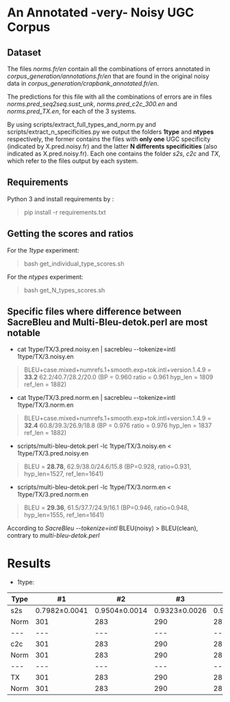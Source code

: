 # An Annotated -very- Noisy UGC Corpus

## Dataset

The files *norms.fr/en* contain all the combinations of errors annotated in *corpus_generation/annotations.fr/en* that are found in the original noisy data in *corpus_generation/crapbank_annotated.fr/en*.

The predictions for this file with all the combinations of errors are in files *norms.pred_seq2seq.sust_unk*, *norms.pred_c2c_300.en* and *norms.pred_TX.en*, for each of the 3 systems.

By using scripts/extract_full_types_and_norm.py and scripts/extract_n_specificities.py we output the folders **1type** and **ntypes** respectively, the former contains the files with **only one** UGC specificity (indicated by X.pred.noisy.fr) and the latter **N differents specificities** (also indicated as X.pred.noisy.fr). Each one contains the folder *s2s*, *c2c* and *TX*, which refer to the files output by each system.

## Requirements

Python 3 and install requirements by :
> pip install -r requirements.txt

## Getting the scores and ratios

For the *1type* experiment:

> bash get_individual_type_scores.sh


For the *ntypes* experiment:

> bash get_N_types_scores.sh


## Specific files where difference between SacreBleu and Multi-Bleu-detok.perl are most notable

- cat 1type/TX/3.pred.noisy.en | sacrebleu --tokenize=intl 1type/TX/3.noisy.en
> BLEU+case.mixed+numrefs.1+smooth.exp+tok.intl+version.1.4.9 = **33.2** 62.2/40.7/28.2/20.0 (BP = 0.960 ratio = 0.961 hyp_len = 1809 ref_len = 1882)

- cat 1type/TX/3.pred.norm.en | sacrebleu --tokenize=intl 1type/TX/3.norm.en
> BLEU+case.mixed+numrefs.1+smooth.exp+tok.intl+version.1.4.9 = **32.4** 60.8/39.3/26.9/18.8 (BP = 0.976 ratio = 0.976 hyp_len = 1837 ref_len = 1882)


- scripts/multi-bleu-detok.perl -lc 1type/TX/3.noisy.en < 1type/TX/3.pred.noisy.en
> BLEU = **28.78**, 62.9/38.0/24.6/15.8 (BP=0.928, ratio=0.931, hyp_len=1527, ref_len=1641)

- scripts/multi-bleu-detok.perl -lc 1type/TX/3.norm.en < 1type/TX/3.pred.norm.en
> BLEU = **29.36**, 61.5/37.7/24.9/16.1 (BP=0.946, ratio=0.948, hyp_len=1555, ref_len=1641)

According to *SacreBleu --tokenize=intl* BLEU(noisy) > BLEU(clean), contrary to *multi-bleu-detok.perl*

# Results

- 1type:


| Type | #1 | #2 | #3 | #4 | #5 | #6 | #7 | #8 | #9 | #10 | #11 | #12 | #13 |
| --- | --- | --- | --- | --- | --- | --- | --- | --- | --- | --- | --- | --- | --- |
| s2s | 0.7982±0.0041 | 0.9504±0.0014 | 0.9323±0.0026 | 0.967±0.0025 | 0.9414±0.0025 | 0.8763±0.0017  | 0.945±0.0017 | 0.7561±0.0044 | 0.915±0.0037 | 0.8614±0.0024 | 0.9518±0.0021 | 0.9017±0.0039 | 0.9268±0.003 |
| Norm |  301 | 283 | 290 | 286 | 289 | 285 | 287 | 287 | 272 | 276 | 269 | 254 | 100 |
| --- | --- | --- | --- | --- | --- | --- | --- | --- | --- | --- | --- | --- | --- |
| c2c | 301 | 283 | 290 | 286 | 289 | 285 | 287 | 287 | 272 | 276 | 269 | 254 | 100 |
| Norm |  301 | 283 | 290 | 286 | 289 | 285 | 287 | 287 | 272 | 276 | 269 | 254 | 100 |
| --- | --- | --- | --- | --- | --- | --- | --- | --- | --- | --- | --- | --- | --- |
| TX | 301 | 283 | 290 | 286 | 289 | 285 | 287 | 287 | 272 | 276 | 269 | 254 | 100 |
| Norm |  301 | 283 | 290 | 286 | 289 | 285 | 287 | 287 | 272 | 276 | 269 | 254 | 100 |

